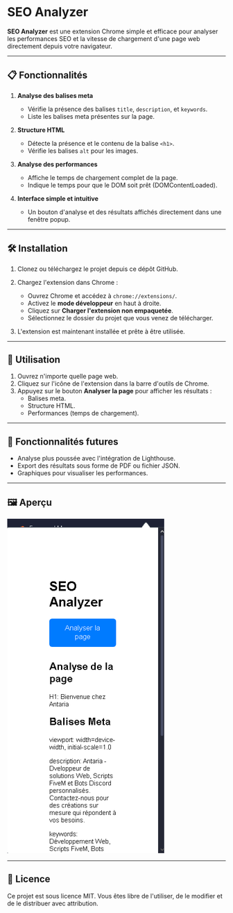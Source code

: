 # SEO Analyzer

**SEO Analyzer** est une extension Chrome simple et efficace pour analyser les performances SEO et la vitesse de chargement d'une page web directement depuis votre navigateur.

---

## 📋 Fonctionnalités

1. **Analyse des balises meta**  
   - Vérifie la présence des balises `title`, `description`, et `keywords`.
   - Liste les balises meta présentes sur la page.

2. **Structure HTML**  
   - Détecte la présence et le contenu de la balise `<h1>`.  
   - Vérifie les balises `alt` pour les images.

3. **Analyse des performances**  
   - Affiche le temps de chargement complet de la page.  
   - Indique le temps pour que le DOM soit prêt (DOMContentLoaded).  

4. **Interface simple et intuitive**  
   - Un bouton d'analyse et des résultats affichés directement dans une fenêtre popup.

---

## 🛠️ Installation

1. Clonez ou téléchargez le projet depuis ce dépôt GitHub.  

2. Chargez l'extension dans Chrome :  
   - Ouvrez Chrome et accédez à `chrome://extensions/`.  
   - Activez le **mode développeur** en haut à droite.  
   - Cliquez sur **Charger l'extension non empaquetée**.  
   - Sélectionnez le dossier du projet que vous venez de télécharger.  

3. L'extension est maintenant installée et prête à être utilisée.  

---

## 📖 Utilisation

1. Ouvrez n'importe quelle page web.  
2. Cliquez sur l'icône de l'extension dans la barre d'outils de Chrome.  
3. Appuyez sur le bouton **Analyser la page** pour afficher les résultats :  
   - Balises meta.  
   - Structure HTML.  
   - Performances (temps de chargement).  

---

## 🌟 Fonctionnalités futures

- Analyse plus poussée avec l'intégration de Lighthouse.  
- Export des résultats sous forme de PDF ou fichier JSON.  
- Graphiques pour visualiser les performances.  

---

## 🖼️ Aperçu

![Aperçu de l'extension](https://github.com/Kertie2/Seo-Analyser/blob/main/internal/img/image_2024-11-25_213657099.png?raw=true)

---

## 📜 Licence

Ce projet est sous licence MIT. Vous êtes libre de l'utiliser, de le modifier et de le distribuer avec attribution.  
